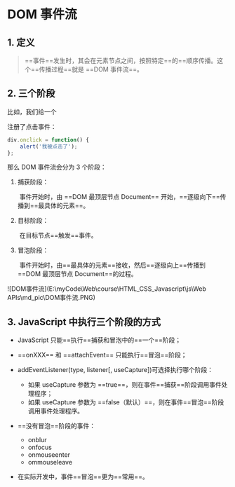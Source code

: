 # DOM 事件流

## 1. 定义

> ==事件==发生时，其会在元素节点之间，按照特定==的==顺序传播。这个==传播过程==就是 ==DOM 事件流==。

## 2. 三个阶段

比如，我们给一个  <div></div>  注册了点击事件：

```javascript
div.onclick = function() {
    alert('我被点击了');
};
```

那么 DOM 事件流会分为 3 个阶段：

1. 捕获阶段：

   ​        事件开始时，由 ==DOM 最顶层节点 Document== 开始，==逐级向下==传播到==最具体的元素==。

2. 目标阶段：

   ​        在目标节点==触发==事件。

3. 冒泡阶段：

   ​		事件开始时，由==最具体的元素==接收，然后==逐级向上==传播到 ==DOM 最顶层节点 Document==的过程。

![DOM事件流](E:\myCode\Web\course\HTML_CSS_Javascript\js\Web APIs\md_pic\DOM事件流.PNG)

## 3. JavaScript 中执行三个阶段的方式

- JavaScript 只能==执行==捕获和冒泡中的==一个==阶段；
- ==onXXX== 和 ==attachEvent== 只能执行==冒泡==阶段；
- addEventListener(type, listener[, useCapture])可选择执行哪个阶段：
  - 如果 useCapture 参数为 ==true==，则在事件==捕获==阶段调用事件处理程序；
  - 如果 useCapture 参数为 ==false（默认）==，则在事件==冒泡==阶段调用事件处理程序。

- ==没有冒泡==阶段的事件：
  - onblur
  - onfocus
  - onmouseenter
  - ommouseleave
- 在实际开发中，事件==冒泡==更为==常用==。